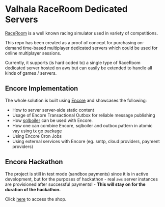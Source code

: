 # Valhala RaceRoom Dedicated Servers

[RaceRoom](https://game.raceroom.com/) is a well known racing simulator used in variety of competitions.

This repo has been created as a proof of concept for purchasing on-demand time-based multiplayer dedicated servers
which could be used for online multiplayer sessions.

Currently, it supports (is hard coded to) a single type of RaceRoom dedicated server hosted on aws but can 
easily be extended to handle all kinds of games / servers.

## Encore Implementation
The whole solution is built using [Encore](https://encore.dev/) and showcases the following:
- How to server server-side static content 
- Usage of Encore Transactional Outbox for reliable message publishing 
- How [sqlboiler](https://github.com/volatiletech/sqlboiler) can be used with Encore. 
- How one can combine Encore, sqlboiler and outbox pattern in atomic vay using [tx](https://github.com/aneshas/tx) go package
- Using Encore Cron Jobs 
- Using external services with Encore (eg. smtp, cloud providers, payment providers)

## Encore Hackathon
The project is still in test mode (sandbox payments) since it is in active development,
but for the purposes of hackathon - real `aws` server instances are provisioned after 
successful payments! - **This will stay on for the duration of the hackathon.**

Click [here](https://staging-raceroom-mtdi.encr.app/shop/) to access the shop.
